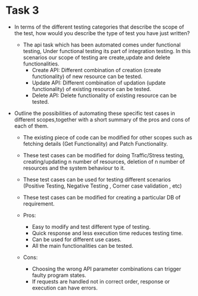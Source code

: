 # Task 3

- In terms of the different testing categories that describe the scope of the test, how would you describe the type of test you have just written?

	- The api task which has been automated comes under functional testing, Under functional testing its part of integration testing. In this scenarios our scope of testing are create,update and delete functionalities.
		- Create API: Different combination of creation (create functionality) of new resource can be tested.
		- Update API: Different combination of updation (update functionality) of existing resource can be tested.
		- Delete API: Delete functionality of existing resource can be tested.
	
- Outline the possibilities of automating these specific test cases in different scopes,together with a short summary of the pros and cons of each of them.

	- The existing piece of code can be modified for other scopes such as fetching details (Get Functionality) and Patch Functionality.
	- These test cases can be modified for doing Traffic/Stress testing, creating/updating n number of resources, deletion of n number of resources and the system behaviour to it.
	- These test cases can be used for testing different scenarios (Positive Testing, Negative Testing , Corner case validation , etc)
	- These test cases can be modified for creating a particular DB of requirement.

	- Pros:
		- Easy to modify and test different type of testing.
		- Quick response and less execution time reduces testing time.
		- Can be used for different use cases.
		- All the main functionalities can be tested.

	- Cons:
		- Choosing the wrong API parameter combinations can trigger faulty program states.
		- If requests are handled not in correct order, response or execution can have errors.

